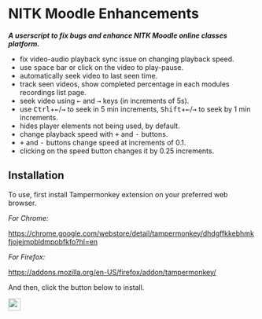 # NITK Moodle Enhancements

***A userscript to fix bugs and enhance NITK Moodle online classes platform.***

- fix video-audio playback sync issue on changing playback speed.
- use <kbd>space</kbd> bar or click on the video to play-pause.
- automatically seek video to last seen time.
- track seen videos, show completed percentage in each modules recordings list page.
- seek video using <kbd>←</kbd> and <kbd>→</kbd> keys (in increments of 5s).
- use <kbd>Ctrl</kbd>+<kbd>←</kbd>/<kbd>→</kbd>
to seek in 5 min increments, <kbd>Shift</kbd>+<kbd>←</kbd>/<kbd>→</kbd> to seek by 1 min increments.
- hides player elements not being used, by default.
- change playback speed with <kbd>+</kbd> and <kbd>-</kbd> buttons.
- <kbd>+</kbd> and <kbd>-</kbd> buttons change speed at increments of 0.1.
- clicking on the speed button changes it by 0.25 increments.

## Installation

To use, first install Tampermonkey extension on your preferred 
web browser.

*For Chrome:*

https://chrome.google.com/webstore/detail/tampermonkey/dhdgffkkebhmkfjojejmpbldmpobfkfo?hl=en

*For Firefox:*

https://addons.mozilla.org/en-US/firefox/addon/tampermonkey/

And then, click the button below to install.

[<img src="https://img.shields.io/static/v1?label=Install&message=NITK%20Moodle%20Enhancements&color=brightgreen?style=for-the-badge" 
height="25"/>](https://github.com/syfluqs/nitk_moodle_enhancements/raw/main/nitk_moodle_enhancements.user.js)
